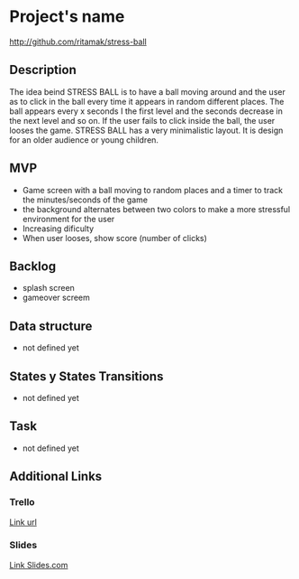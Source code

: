 # Project's name
http://github.com/ritamak/stress-ball

## Description
The idea beind STRESS BALL is to have a ball moving around and the user as to click in the ball every time it appears in random different places. The ball appears every x seconds I the first level and the seconds decrease in the next level and so on. If the user fails to click inside the ball, the user looses the game. 
STRESS BALL has a very minimalistic layout. It is design for an older audience or young children.

## MVP
- Game screen with a ball moving to random places and a timer to track the minutes/seconds of the game
- the background alternates between two colors to make a more stressful environment for the user
- Increasing dificulty
- When user looses, show score (number of clicks)

## Backlog
- splash screen
- gameover screem

## Data structure
- not defined yet

## States y States Transitions
- not defined yet


## Task
- not defined yet

## Additional Links


### Trello
[Link url](https://trello.com)


### Slides
[Link Slides.com](http://slides.com)
